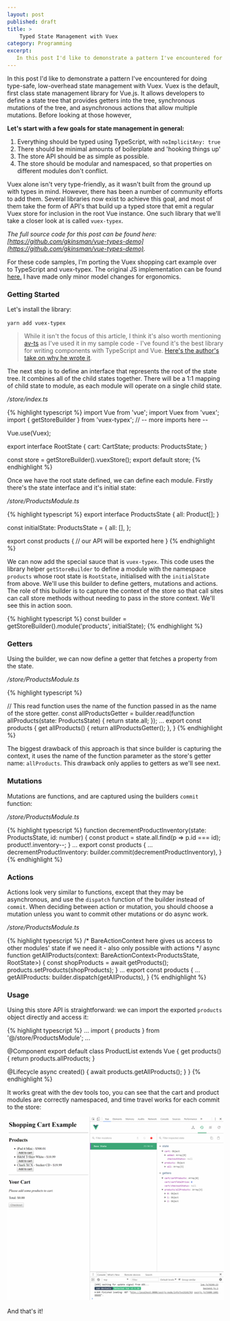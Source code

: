 ```yaml
---
layout: post
published: draft
title: >
    Typed State Management with Vuex
category: Programming
excerpt:
   In this post I'd like to demonstrate a pattern I've encountered for doing type-safe, low-overhead state management with Vuex.
---
```




In this post I'd like to demonstrate a pattern I've encountered for doing type-safe, low-overhead state management with Vuex. Vuex is the default, first class state management library for Vue.js. It allows developers to define a state tree that provides getters into the tree, synchronous mutations of the tree, and asynchronous actions that allow multiple mutations. Before looking at those however,

**Let's start with a few goals for state management in general:**

1. Everything should be typed using TypeScript, with `noImplicitAny: true`
2. There should be minimal amounts of boilerplate and 'hooking things up'
3. The store API should be as simple as possible.
4. The store should be modular and namespaced, so that properties on different modules don't conflict.

Vuex alone isn't very type-friendly, as it wasn't built from the ground up with types in mind. However, there has been a number of community efforts to add them. Several libraries now exist to achieve this goal, and most of them take the form of API's that build up a typed store that emit a regular Vuex store for inclusion in the root Vue instance. One such library that we'll take a closer look at is called `vuex-typex`.



*The full source code for this post can be found here: [https://github.com/gkinsman/vue-types-demo](https://github.com/gkinsman/vue-types-demo).*



For these code samples, I'm porting the Vuex shopping cart example over to TypeScript and vuex-typex. The original JS implementation can be found [here.](https://github.com/vuejs/vuex/tree/dev/examples/shopping-cart) I have made only minor model changes for ergonomics.

### Getting Started

Let's install the library:

`yarn add vuex-typex`

> While it isn't the focus of this article, I think it's also worth mentioning [av-ts](https://github.com/HerringtonDarkholme/av-ts)  as I've used it in my sample code - I've found it's  the best library for writing components with TypeScript and Vue. [Here's the author's take on why he wrote it](https://herringtondarkholme.github.io/2016/11/01/how-to-choose-vue-library/).

The next step is to define an interface that represents the root of the state tree. It combines all of the child states together. There will be a 1:1 mapping of child state to module, as each module will operate on a single child state.

*/store/index.ts*

{% highlight typescript %}
import Vue from 'vue';
import Vuex from 'vuex';
import { getStoreBuilder } from 'vuex-typex';
// -- more imports here --

Vue.use(Vuex);

export interface RootState {
    cart: CartState;
    products: ProductsState;
}

const store = getStoreBuilder<RootState>().vuexStore();
export default store;
{% endhighlight %}

Once we have the root state defined, we can define each module. Firstly there's the state interface and it's initial state:

*/store/ProductsModule.ts*

{% highlight typescript %}
export interface ProductsState {
    all: Product[];
}

const initialState: ProductsState = {
    all: [],
};

export const products {
    // our API will be exported here
}
{% endhighlight %}

We can now add the special sauce that is `vuex-typex`. This code uses the library helper `getStoreBuilder` to define a module with the namespace `products` whose root state is `RootState`, initialised with the `initialState` from above. We'll use this builder to define getters, mutations and actions. The role of this builder is to capture the context of the store so that call sites can call store methods without needing to pass in the store context. We'll see this in action soon.

{% highlight typescript %}
const builder = getStoreBuilder<RootState>().module('products', initialState);
{% endhighlight %}

### Getters

Using the builder, we can now define a getter that fetches a property from the state.

*/store/ProductsModule.ts*

{% highlight typescript %}

// This read function uses the name of the function passed in as the name of the store getter.
const allProductsGetter = builder.read(function allProducts(state: ProductsState) { 
    return state.all; 
});
...
export const products {
    get allProducts() { return allProductsGetter(); },
}
{% endhighlight %}

The biggest drawback of this approach is that since builder is capturing the context, it uses the name of the function parameter as the store's getter name: `allProducts`. This drawback only applies to getters as we'll see next.

### Mutations

Mutations are functions, and are captured using the builders `commit` function:

*/store/ProductsModule.ts*

{% highlight typescript %}
function decrementProductInventory(state: ProductsState, id: number) {
    const product = state.all.find(p => p.id === id);
    product!.inventory--;
}
...
export const products {
    ...
    decrementProductInventory: builder.commit(decrementProductInventory),
}
{% endhighlight %}



### Actions

Actions look very similar to functions, except that they may be asynchronous, and use the `dispatch` function of the builder instead of `commit`. When deciding between action or mutation, you should choose a mutation unless you want to commit other mutations or do async work.

*/store/ProductsModule.ts*

{% highlight typescript %}
/* BareActionContext here gives us access to other modules' state if we need it - also only possible with actions */
async function getAllProducts(context: BareActionContext<ProductsState, RootState>) {
    const shopProducts = await getProducts();
    products.setProducts(shopProducts);
}
...
export const products {
    ...
    getAllProducts: builder.dispatch(getAllProducts),
}
{% endhighlight %}



### Usage

Using this store API is straightforward: we can import the exported `products` object directly and access it:

{% highlight typescript %}
...
import { products } from '@/store/ProductsModule';
...

@Component
export default class ProductList extends Vue {
  get products() {
    return products.allProducts;
  }

  @Lifecycle
  async created() {
    await products.getAllProducts();
  }
}
{% endhighlight %}

It works great with the dev tools too, you can see that the cart and product modules are correctly namespaced, and time travel works for each commit to the store:

![](/images/Vuex-chrome.gif)



And that's it!


